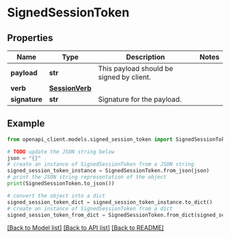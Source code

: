 # SignedSessionToken


## Properties

Name | Type | Description | Notes
------------ | ------------- | ------------- | -------------
**payload** | **str** | This payload should be signed by client. | 
**verb** | [**SessionVerb**](SessionVerb.md) |  | 
**signature** | **str** | Signature for the payload. | 

## Example

```python
from openapi_client.models.signed_session_token import SignedSessionToken

# TODO update the JSON string below
json = "{}"
# create an instance of SignedSessionToken from a JSON string
signed_session_token_instance = SignedSessionToken.from_json(json)
# print the JSON string representation of the object
print(SignedSessionToken.to_json())

# convert the object into a dict
signed_session_token_dict = signed_session_token_instance.to_dict()
# create an instance of SignedSessionToken from a dict
signed_session_token_from_dict = SignedSessionToken.from_dict(signed_session_token_dict)
```
[[Back to Model list]](../README.md#documentation-for-models) [[Back to API list]](../README.md#documentation-for-api-endpoints) [[Back to README]](../README.md)


